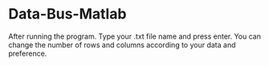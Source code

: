 # Data-Bus-Matlab

After running the program. Type your .txt file name and press enter. You can change the number of rows and columns according to your data and preference.  
